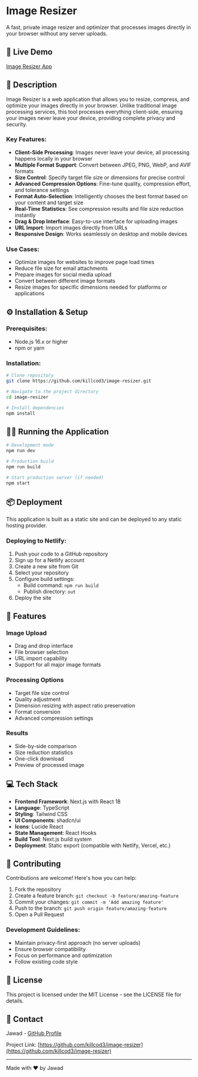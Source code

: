 # Image Resizer

A fast, private image resizer and optimizer that processes images directly in your browser without any server uploads.

## 🚀 Live Demo

[Image Resizer App](https://image-resizer-indol.vercel.app/resize)

## 📝 Description

Image Resizer is a web application that allows you to resize, compress, and optimize your images directly in your browser. Unlike traditional image processing services, this tool processes everything client-side, ensuring your images never leave your device, providing complete privacy and security.

### Key Features:

- **Client-Side Processing**: Images never leave your device, all processing happens locally in your browser
- **Multiple Format Support**: Convert between JPEG, PNG, WebP, and AVIF formats
- **Size Control**: Specify target file size or dimensions for precise control
- **Advanced Compression Options**: Fine-tune quality, compression effort, and tolerance settings
- **Format Auto-Selection**: Intelligently chooses the best format based on your content and target size
- **Real-Time Statistics**: See compression results and file size reduction instantly
- **Drag & Drop Interface**: Easy-to-use interface for uploading images
- **URL Import**: Import images directly from URLs
- **Responsive Design**: Works seamlessly on desktop and mobile devices

### Use Cases:

- Optimize images for websites to improve page load times
- Reduce file size for email attachments
- Prepare images for social media upload
- Convert between different image formats
- Resize images for specific dimensions needed for platforms or applications

## ⚙️ Installation & Setup

### Prerequisites:
- Node.js 16.x or higher
- npm or yarn

### Installation:
```bash
# Clone repository
git clone https://github.com/killcod3/image-resizer.git

# Navigate to the project directory
cd image-resizer

# Install dependencies
npm install
```

## 🏃‍♂️ Running the Application

```bash
# Development mode
npm run dev

# Production build
npm run build

# Start production server (if needed)
npm start
```

## 📦 Deployment

This application is built as a static site and can be deployed to any static hosting provider.

### Deploying to Netlify:

1. Push your code to a GitHub repository
2. Sign up for a Netlify account
3. Create a new site from Git
4. Select your repository
5. Configure build settings:
   - Build command: `npm run build`
   - Publish directory: `out`
6. Deploy the site

## 🎯 Features

### Image Upload
- Drag and drop interface
- File browser selection
- URL import capability
- Support for all major image formats

### Processing Options
- Target file size control
- Quality adjustment
- Dimension resizing with aspect ratio preservation
- Format conversion
- Advanced compression settings

### Results
- Side-by-side comparison
- Size reduction statistics
- One-click download
- Preview of processed image

## 💻 Tech Stack

- **Frontend Framework**: Next.js with React 18
- **Language**: TypeScript
- **Styling**: Tailwind CSS
- **UI Components**: shadcn/ui
- **Icons**: Lucide React
- **State Management**: React Hooks
- **Build Tool**: Next.js build system
- **Deployment**: Static export (compatible with Netlify, Vercel, etc.)

## 🤝 Contributing

Contributions are welcome! Here's how you can help:

1. Fork the repository
2. Create a feature branch: `git checkout -b feature/amazing-feature`
3. Commit your changes: `git commit -m 'Add amazing feature'`
4. Push to the branch: `git push origin feature/amazing-feature`
5. Open a Pull Request

### Development Guidelines:
- Maintain privacy-first approach (no server uploads)
- Ensure browser compatibility
- Focus on performance and optimization
- Follow existing code style

## 📄 License

This project is licensed under the MIT License - see the LICENSE file for details.

## 👥 Contact

Jawad - [GitHub Profile](https://github.com/killcod3)

Project Link: [https://github.com/killcod3/image-resizer](https://github.com/killcod3/image-resizer)

---

Made with ❤️ by Jawad